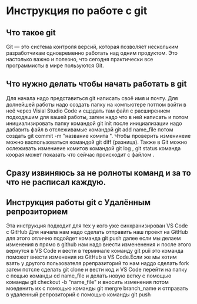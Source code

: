 # Инструкция по работе с git 

## Что такое git 
Git — это система контроля версий, которая позволяет нескольким разработчикам одновременно работать над одним продуктом. Это настолько важно и полезно, что сегодня практически все программисты в мире пользуются Git.

##  Что нужно делать чтобы начать работать в  git 
Для начала надо представиться git  написать своё имя и почту. Для долнейшей работы надо создать папку на компьютере потпом войти в неё через Visial Studio Code   и сщздать там файл с расширением подходяшим для вашей работы, затем надо  что в ней написать  и потом инициализировать папку командой  git init после инициализации надо дабавить файл в отслеживамые командой git add name_file   потом создать   git commit -m "название комита ". Чтобы проверить изменинеие можно васпользоваться командой  git diff (разница). Также в Git можно ослеживать измениеие комитов командой git log , git status команда коорая может показать что сейчас происходит с файлом .


## Сразу извиняюсь за не ролноты команд и за то что не расписал каждую.



## Инструкция работы  git  с Удалённым репрозиторием
Эта инструкция подходит для тех у кого уже синхранизирован VS Code с GitHub
 Для начала нам надо сделать отправить наш проект на GitHub для этого отлично подойдет команда git push далее если мы делаем изменения в прямо в github нам надо внести измененения и после этого вернутся в  VS Code и вести в терминале команду git puii это команда поможет внести изменения  из  GitHub в VS  Code.Если же мы  хотим взять у другого пользователя ррепразиторий то нам наддо сделать  fork  затем потсле сделать git clone  и вести код и  VS Code перейти на папку с пощью команды  cd name_file и делать новую ветку  с помощью команды  git checkout -b "name_file" и вносить изменения потом моеденить их с помощью команды  git mergre  branch_name и отправать в удаленный репрозиторий с помощью команды  git push 